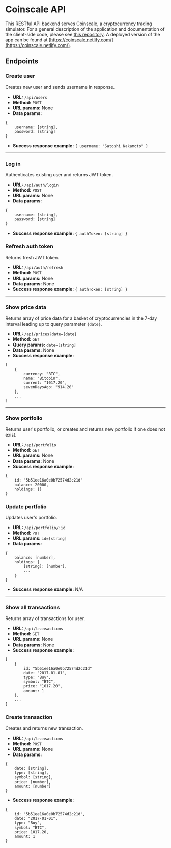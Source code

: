 # Coinscale API

This RESTful API backend serves Coinscale, a cryptocurrency trading simulator. For a general description of the application and documentation of the client-side code, please see [this repository](https://github.com/thomahau/coinscale-client). A deployed version of the app can be found at [https://coinscale.netlify.com/](https://coinscale.netlify.com/).

## Endpoints

### Create user

Creates new user and sends username in response.

- **URL:** `/api/users`
- **Method:** `POST`
- **URL params:** None
- **Data params:**

```
{
    username: [string],
    password: [string]
}
```

- **Success response example:** `{ username: "Satoshi Nakamoto" }`

---

### Log in

Authenticates existing user and returns JWT token.

- **URL:** `/api/auth/login`
- **Method:** `POST`
- **URL params:** None
- **Data params:**

```
{
    username: [string],
    password: [string]
}
```

- **Success response example:** `{ authToken: [string] }`

### Refresh auth token

Returns fresh JWT token.

- **URL:** `/api/auth/refresh`
- **Method:** `POST`
- **URL params:** None
- **Data params:** None
- **Success response example:** `{ authToken: [string] }`

---

### Show price data

Returns array of price data for a basket of cryptocurrencies in the 7-day interval leading up to query parameter `{date}`.

- **URL:** `/api/prices?date={date}`
- **Method:** `GET`
- **Query params:** `date=[string]`
- **Data params:** None
- **Success response example:**

```
[
    {
        currency: "BTC",
        name: "Bitcoin",
        current: "1017.20",
        sevenDaysAgo: "914.20"
    },
    ...
]
```

---

### Show portfolio

Returns user's portfolio, or creates and returns new portfolio if one does not exist.

- **URL:** `/api/portfolio`
- **Method:** `GET`
- **URL params:** None
- **Data params:** None
- **Success response example:**

```
{
    id: "5b51ee16a0e0b72574d2c21d"
    balance: 20000,
    holdings: {}
}
```

### Update portfolio

Updates user's portfolio.

- **URL:** `/api/portfolio/:id`
- **Method:** `PUT`
- **URL params:** `id=[string]`
- **Data params:**

```
{
    balance: [number],
    holdings: {
        [string]: [number],
        ...
    }
}
```

- **Success response example:** N/A

---

### Show all transactions

Returns array of transactions for user.

- **URL:** `/api/transactions`
- **Method:** `GET`
- **URL params:** None
- **Data params:** None
- **Success response example:**

```
[
    {
        id: "5b51ee16a0e0b72574d2c21d"
        date: "2017-01-01",
        type: "Buy",
        symbol: "BTC",
        price: "1017.20",
        amount: 1
    },
    ...
]
```

### Create transaction

Creates and returns new transaction.

- **URL:** `/api/transactions`
- **Method:** `POST`
- **URL params:** None
- **Data params:**

```
{
    date: [string],
    type: [string],
    symbol: [string],
    price: [number],
    amount: [number]
}
```

- **Success response example:**

```
{
    id: "5b51ee16a0e0b72574d2c21d",
    date: "2017-01-01",
    type: "Buy",
    symbol: "BTC",
    price: 1017.20,
    amount: 1
}
```
